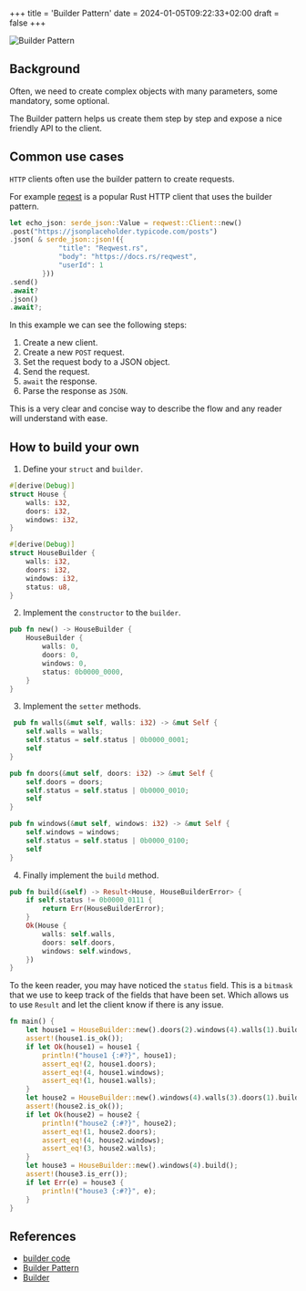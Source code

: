 +++
title = 'Builder Pattern'
date = 2024-01-05T09:22:33+02:00
draft = false
+++

![Builder Pattern](https://imagedelivery.net/3RKw_J_fJQ_4KpJP3_YgXA/56f3edee-d864-4cc0-160d-095b05639f00/public)

## Background

Often, we need to create complex objects with many parameters, some mandatory, some optional.

The Builder pattern helps us create them step by step and expose a nice friendly API to the client.

## Common use cases

`HTTP` clients often use the builder pattern to create requests.

For example [reqest](https://github.com/seanmonstar/reqwest) is a popular Rust HTTP client that uses the builder
pattern.

```rust
let echo_json: serde_json::Value = reqwest::Client::new()
.post("https://jsonplaceholder.typicode.com/posts")
.json( & serde_json::json!({
            "title": "Reqwest.rs",
            "body": "https://docs.rs/reqwest",
            "userId": 1
        }))
.send()
.await?
.json()
.await?;
```

In this example we can see the following steps:

1. Create a new client.
2. Create a new `POST` request.
3. Set the request body to a JSON object.
4. Send the request.
5. `await` the response.
6. Parse the response as `JSON`.

This is a very clear and concise way to describe the flow and any reader will understand with ease.

## How to build your own

1. Define your `struct` and `builder`.

```rust
#[derive(Debug)]
struct House {
    walls: i32,
    doors: i32,
    windows: i32,
}

#[derive(Debug)]
struct HouseBuilder {
    walls: i32,
    doors: i32,
    windows: i32,
    status: u8,
}
```

2. Implement the `constructor` to the `builder`.

```rust
pub fn new() -> HouseBuilder {
    HouseBuilder {
        walls: 0,
        doors: 0,
        windows: 0,
        status: 0b0000_0000,
    }
}
```

3. Implement the `setter` methods.

```rust
 pub fn walls(&mut self, walls: i32) -> &mut Self {
    self.walls = walls;
    self.status = self.status | 0b0000_0001;
    self
}

pub fn doors(&mut self, doors: i32) -> &mut Self {
    self.doors = doors;
    self.status = self.status | 0b0000_0010;
    self
}

pub fn windows(&mut self, windows: i32) -> &mut Self {
    self.windows = windows;
    self.status = self.status | 0b0000_0100;
    self
}
```

4. Finally implement the `build` method.

```rust
pub fn build(&self) -> Result<House, HouseBuilderError> {
    if self.status != 0b0000_0111 {
        return Err(HouseBuilderError);
    }
    Ok(House {
        walls: self.walls,
        doors: self.doors,
        windows: self.windows,
    })
}
```

To the keen reader, you may have noticed the `status` field.
This is a `bitmask` that we use to keep track of the fields that have been set.
Which allows us to use `Result` and let the client know if there is any issue.

```rust
fn main() {
    let house1 = HouseBuilder::new().doors(2).windows(4).walls(1).build();
    assert!(house1.is_ok());
    if let Ok(house1) = house1 {
        println!("house1 {:#?}", house1);
        assert_eq!(2, house1.doors);
        assert_eq!(4, house1.windows);
        assert_eq!(1, house1.walls);
    }
    let house2 = HouseBuilder::new().windows(4).walls(3).doors(1).build();
    assert!(house2.is_ok());
    if let Ok(house2) = house2 {
        println!("house2 {:#?}", house2);
        assert_eq!(1, house2.doors);
        assert_eq!(4, house2.windows);
        assert_eq!(3, house2.walls);
    }
    let house3 = HouseBuilder::new().windows(4).build();
    assert!(house3.is_err());
    if let Err(e) = house3 {
        println!("house3 {:#?}", e);
    }
}
```

## References

- [builder code](https://github.com/ohaddahan/tech-tapes/tree/master/examlpes/builder/src/main.rs)
- [Builder Pattern](https://en.wikipedia.org/wiki/Builder_pattern)
- [Builder](https://refactoring.guru/design-patterns/builder)
